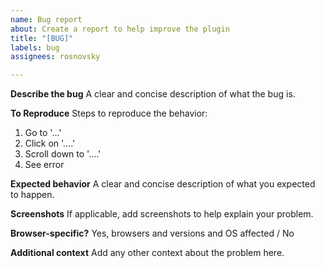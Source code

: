 ```yaml
---
name: Bug report
about: Create a report to help improve the plugin
title: "[BUG]"
labels: bug
assignees: rosnovsky

---
```


**Describe the bug**
A clear and concise description of what the bug is.

**To Reproduce**
Steps to reproduce the behavior:
1. Go to '...'
2. Click on '....'
3. Scroll down to '....'
4. See error

**Expected behavior**
A clear and concise description of what you expected to happen.

**Screenshots**
If applicable, add screenshots to help explain your problem.

**Browser-specific?**
Yes, browsers and versions and OS affected / No

**Additional context**
Add any other context about the problem here.
